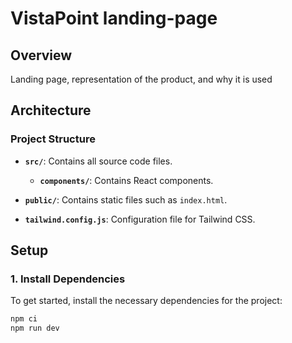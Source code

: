 # VistaPoint landing-page

## Overview

Landing page, representation of the product, and why it is used

## Architecture

### Project Structure

- **`src/`**: Contains all source code files.

  - **`components/`**: Contains React components.

- **`public/`**: Contains static files such as `index.html`.

- **`tailwind.config.js`**: Configuration file for Tailwind CSS.

## Setup

### 1. Install Dependencies

To get started, install the necessary dependencies for the project:

```bash
npm ci
npm run dev
```
